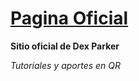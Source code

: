# [Pagina Oficial](https://noir-dexprkr.github.io/noir-room/)

**Sitio oficial de Dex Parker**

*Tutoriales y aportes en QR*